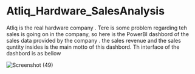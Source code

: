 # Atliq_Hardware_SalesAnalysis
Atliq is the real hardware company . Tere is some problem regarding teh sales is going on in the company, so here is the PowerBI dashbord of the sales data provided by the  company . 
the sales revenue  and the sales quntity  insides is the main motto of this dashbord. Th interface of the dashbord is as bellow  

![Screenshot (49)](https://user-images.githubusercontent.com/75326769/124523272-0b95a200-de14-11eb-86b8-1eadcbbbe3dd.png)
